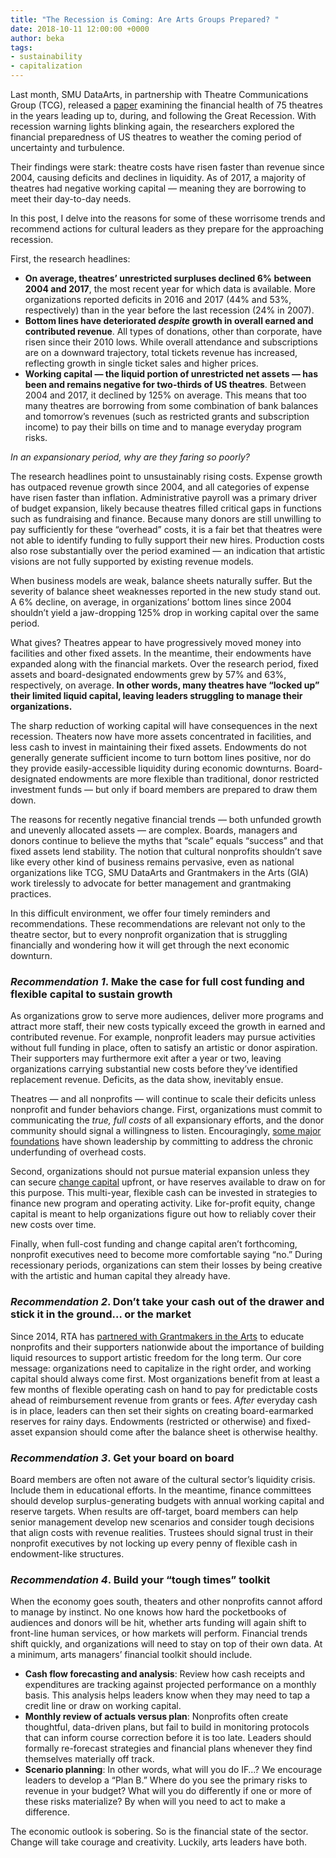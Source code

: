 ```yaml
---
title: "The Recession is Coming: Are Arts Groups Prepared? "
date: 2018-10-11 12:00:00 +0000
author: beka
tags:
- sustainability
- capitalization
---
```

Last month, SMU DataArts, in partnership with Theatre Communications Group (TCG), released a [paper](https://culturaldata.org/pages/theatres-at-the-crossroads/) examining the financial health of 75 theatres in the years leading up to, during, and following the Great Recession. With recession warning lights blinking again, the researchers explored the financial preparedness of US theatres to weather the coming period of uncertainty and turbulence.

Their findings were stark: theatre costs have risen faster than revenue since 2004, causing deficits and declines in liquidity. As of 2017, a majority of theatres had negative working capital &mdash; meaning they are borrowing to meet their day-to-day needs.

In this post, I delve into the reasons for some of these worrisome trends and recommend actions for cultural leaders as they prepare for the approaching recession.

 First, the research headlines:

- __On average, theatres&rsquo; unrestricted surpluses declined 6% between 2004 and 2017__, the most recent year for which data is available. More organizations reported deficits in 2016 and 2017 (44% and 53%, respectively) than in the year before the last recession (24% in 2007).
- __Bottom lines have deteriorated _despite_ growth in overall earned and contributed revenue__. All types of donations, other than corporate, have risen since their 2010 lows. While overall attendance and subscriptions are on a downward trajectory, total tickets revenue has increased, reflecting growth in single ticket sales and higher prices.
- __Working capital  &mdash; the liquid portion of unrestricted net assets  &mdash; has been and remains negative for two-thirds of US theatres__. Between 2004 and 2017, it declined by 125% on average. This means that too many theatres are borrowing from some combination of bank balances and tomorrow&rsquo;s revenues (such as restricted grants and subscription income) to pay their bills on time and to manage everyday program risks.

_In an expansionary period, why are they faring so poorly?_

The research headlines point to unsustainably rising costs. Expense growth has outpaced revenue growth since 2004, and all categories of expense have risen faster than inflation. Administrative payroll was a primary driver of budget expansion, likely because theatres filled critical gaps in functions such as fundraising and finance. Because many donors are still unwilling to pay sufficiently for these &ldquo;overhead&rdquo; costs, it is a fair bet that theatres were not able to identify funding to fully support their new hires. Production costs also rose substantially over the period examined  &mdash; an indication that artistic visions are not fully supported by existing revenue models.

When business models are weak, balance sheets naturally suffer. But the severity of balance sheet weaknesses reported in the new study stand out. A 6% decline, on average, in organizations&rsquo; bottom lines since 2004 shouldn&rsquo;t yield a jaw-dropping 125% drop in working capital over the same period.

What gives? Theatres appear to have progressively moved money into facilities and other fixed assets. In the meantime, their endowments have expanded along with the financial markets. Over the research period, fixed assets and board-designated endowments grew by 57% and 63%, respectively, on average. __In other words, many theatres have &ldquo;locked up&rdquo; their limited liquid capital, leaving leaders struggling to manage their organizations.__

The sharp reduction of working capital will have consequences in the next recession. Theaters now have more assets concentrated in facilities, and less cash to invest in maintaining their fixed assets. Endowments do not generally generate sufficient income to turn bottom lines positive, nor do they provide easily-accessible liquidity during economic downturns. Board-designated endowments are more flexible than traditional, donor restricted investment funds  &mdash; but only if board members are prepared to draw them down.

The reasons for recently negative financial trends  &mdash; both unfunded growth and unevenly allocated assets  &mdash; are complex. Boards, managers and donors continue to believe the myths that &ldquo;scale&rdquo; equals &ldquo;success&rdquo; and that fixed assets lend stability. The notion that cultural nonprofits shouldn&rsquo;t save like every other kind of business remains pervasive, even as national organizations like TCG, SMU DataArts and Grantmakers in the Arts (GIA) work tirelessly to advocate for better management and grantmaking practices.

In this difficult environment, we offer four timely reminders and recommendations. These recommendations are relevant not only to the theatre sector, but to every nonprofit organization that is struggling financially and wondering how it will get through the next economic downturn.

### _Recommendation 1_. Make the case for full cost funding and flexible capital to sustain growth

As organizations grow to serve more audiences, deliver more programs and attract more staff, their new costs typically exceed the growth in earned and contributed revenue. For example, nonprofit leaders may pursue activities without full funding in place, often to satisfy an artistic or donor aspiration. Their supporters may furthermore exit after a year or two, leaving organizations carrying substantial new costs before they&rsquo;ve identified replacement revenue. Deficits, as the data show, inevitably ensue.

Theatres  &mdash; and all nonprofits  &mdash; will continue to scale their deficits unless nonprofit and funder behaviors change. First, organizations must commit to communicating the _true, full costs_ of all expansionary efforts, and the donor community should signal a willingness to listen. Encouragingly, [some major foundations](https://www.philanthropy.com/article/5-CEOs-of-Big-Foundations/247063?utm_source=pt&utm_medium=en&cid=pt&source=ams&sourceId=346939) have shown leadership by committing to address the chronic underfunding of overhead costs.

Second, organizations should not pursue material expansion unless they can secure [change capital](https://www.giarts.org/article/investing-change-ten-lessons-cultural-grantmakers) upfront, or have reserves available to draw on for this purpose. This multi-year, flexible cash can be invested in strategies to finance new program and operating activity. Like for-profit equity, change capital is meant to help organizations figure out how to reliably cover their new costs over time.

Finally, when full-cost funding and change capital aren&rsquo;t forthcoming, nonprofit executives need to become more comfortable saying &ldquo;no.&rdquo; During recessionary periods, organizations can stem their losses by being creative with the artistic and human capital they already have.

### _Recommendation 2_. Don&rsquo;t take your cash out of the drawer and stick it in the ground&hellip; or the market

Since 2014, RTA has [partnered with Grantmakers in the Arts](https://www.giarts.org/new-conversations-capitalization-and-community-workshop) to educate nonprofits and their supporters nationwide about the importance of building liquid resources to support artistic freedom for the long term. Our core message: organizations need to capitalize in the right order, and working capital should always come first. Most organizations benefit from at least a few months of flexible operating cash on hand to pay for predictable costs ahead of reimbursement revenue from grants or fees. _After_ everyday cash is in place, leaders can then set their sights on creating board-earmarked reserves for rainy days. Endowments (restricted or otherwise) and fixed-asset expansion should come after the balance sheet is otherwise healthy.

### _Recommendation 3_. Get your board on board

Board members are often not aware of the cultural sector&rsquo;s liquidity crisis. Include them in educational efforts. In the meantime, finance committees should develop surplus-generating budgets with annual working capital and reserve targets. When results are off-target, board members can help senior management develop new scenarios and consider tough decisions that align costs with revenue realities. Trustees should signal trust in their nonprofit executives by not locking up every penny of flexible cash in endowment-like structures.

### _Recommendation 4_. Build your &ldquo;tough times&rdquo; toolkit

When the economy goes south, theaters and other nonprofits cannot afford to manage by instinct. No one knows how hard the pocketbooks of audiences and donors will be hit, whether arts funding will again shift to front-line human services, or how markets will perform. Financial trends shift quickly, and organizations will need to stay on top of their own data. At a minimum, arts managers&rsquo; financial toolkit should include.

- __Cash flow forecasting and analysis__: Review how cash receipts and expenditures are tracking against projected performance on a monthly basis. This analysis helps leaders know when they may need to tap a credit line or draw on working capital.
- __Monthly review of actuals versus plan__: Nonprofits often create thoughtful, data-driven plans, but fail to build in monitoring protocols that can inform course correction before it is too late. Leaders should formally re-forecast strategies and financial plans whenever they find themselves materially off track.
- __Scenario planning__: In other words, what will you do IF…? We encourage leaders to develop a &ldquo;Plan B.&rdquo; Where do you see the primary risks to revenue in your budget? What will you do differently if one or more of these risks materialize? By when will you need to act to make a difference.

The economic outlook is sobering. So is the financial state of the sector. Change will take courage and creativity. Luckily, arts leaders have both.
